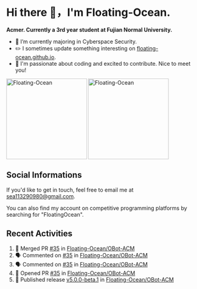 # Hi there 👋，I'm Floating-Ocean.

**Acmer. Currently a 3rd year student at Fujian Normal University.**

- 🔭 I’m currently majoring in Cyberspace Security.
- ✏️ I sometimes update something interesting on [floating-ocean.github.io](https://floating-ocean.github.io/).
- 👯 I'm passionate about coding and excited to contribute. Nice to meet you!

<p><img align="left" height="212" src="https://readme-stats-eta-flame.vercel.app/api/top-langs?username=Floating-Ocean&show_icons=true&locale=en&layout=donut&&hide=html&border_radius=16" alt="Floating-Ocean" /></p>

<p><img align="center" height="212" src="https://readme-stats-eta-flame.vercel.app/api?username=Floating-Ocean&show_icons=true&locale=en&exclude_repo=Floating-Ocean.github.io&border_radius=16&rank_icon=github&show=reviews" alt="Floating-Ocean" /></p>

## Social Informations

If you'd like to get in touch, feel free to email me at [sea113290980@gmail.com](mailto:sea113290980@gmail.com).

You can also find my account on competitive programming platforms by searching for "FloatingOcean".

## Recent Activities
<!--START_SECTION:activity-->
1. 🎉 Merged PR [#35](https://github.com/Floating-Ocean/OBot-ACM/pull/35) in [Floating-Ocean/OBot-ACM](https://github.com/Floating-Ocean/OBot-ACM)
2. 🗣 Commented on [#35](https://github.com/Floating-Ocean/OBot-ACM/pull/35#issuecomment-3193772125) in [Floating-Ocean/OBot-ACM](https://github.com/Floating-Ocean/OBot-ACM)
3. 🗣 Commented on [#35](https://github.com/Floating-Ocean/OBot-ACM/pull/35#issuecomment-3193406765) in [Floating-Ocean/OBot-ACM](https://github.com/Floating-Ocean/OBot-ACM)
4. 💪 Opened PR [#35](https://github.com/Floating-Ocean/OBot-ACM/pull/35) in [Floating-Ocean/OBot-ACM](https://github.com/Floating-Ocean/OBot-ACM)
5. 🚀 Published release [v5.0.0-beta.1](https://github.com/Floating-Ocean/OBot-ACM/releases/tag/v5.0.0-beta.1) in [Floating-Ocean/OBot-ACM](https://github.com/Floating-Ocean/OBot-ACM)
<!--END_SECTION:activity-->


